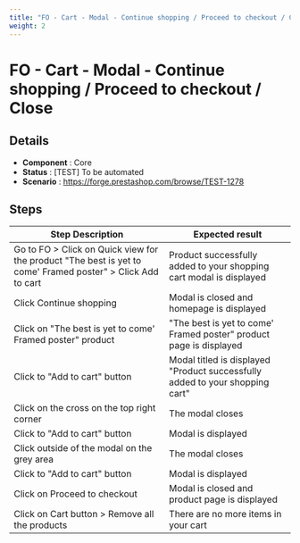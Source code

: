 ```yaml
---
title: "FO - Cart - Modal - Continue shopping / Proceed to checkout / Close"
weight: 2
---
```


# FO - Cart - Modal - Continue shopping / Proceed to checkout / Close
## Details
* **Component** : Core
* **Status** : [TEST] To be automated
* **Scenario** : https://forge.prestashop.com/browse/TEST-1278

## Steps
| Step Description | Expected result |
| ----- | ----- |
| Go to FO > Click on Quick view for the product "The best is yet to come' Framed poster" > Click Add to cart | Product successfully added to your shopping cart modal is displayed |
| Click Continue shopping | Modal is closed and homepage is displayed |
| Click on "The best is yet to come' Framed poster" product | "The best is yet to come' Framed poster" product page is displayed |
| Click to "Add to cart" button | Modal titled is displayed "Product successfully added to your shopping cart" |
| Click on the cross on the top right corner | The modal closes |
| Click to "Add to cart" button | Modal is displayed |
| Click outside of the modal on the grey area | The modal closes |
| Click to "Add to cart" button | Modal is displayed |
| Click on Proceed to checkout | Modal is closed and product page is displayed |
| Click on Cart button > Remove all the products | There are no more items in your cart |
